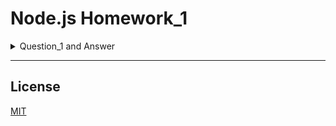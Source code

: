 # Node.js Homework_1

<details close>
<summary> Question_1 and Answer</summary> </br>

Hepimizin Matematik derslerinden bildiği üzere Dairenin Alanı = π x r2 şeklinde hesaplanır. Node.JS Javascript çalışma ortamında yarıçap değerini konsoldan parametre olarak girerek alanı bulmaya çalışacağız.
Konsol çıktısı: Yarıçapı (Yarıçap) olan dairenin alanı: (Alan) şeklinde olmalıdır.

```javascript
const arguments = process.argv;
arguments[2]*=1;

function zone(r){
    pi = 3;
    return pi*(r**2)
}
zone = zone(arguments[2]);

console.log("Yarıçapı",arguments[2], "olan dairenin alanı :" , zone);

```
![](https://github.com/MehmetMaytahan/Kodluyoruz_NodeJs_Repo/blob/main/question1.png)

</details>

***

## License

[MIT](https://choosealicense.com/licenses/mit/)